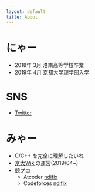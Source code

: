 ```yaml
---
layout: default
title: About
---
```


# にゃー
- 2018年 3月 洛南高等学校卒業
- 2019年 4月 京都大学理学部入学

# SNS
- [Twitter](https://twitter.com/ndifix)

# みゃー
- C/C++ を完全に理解したいね
- [京大Wiki](https://sites.google.com/view/siketai/)の運営(2019/04~)
- 競プロ
  - Atcoder [ndifix](https://atcoder.jp/users/ndifix)
  - Codeforces [ndifix](http://codeforces.com/profile/ndifix)